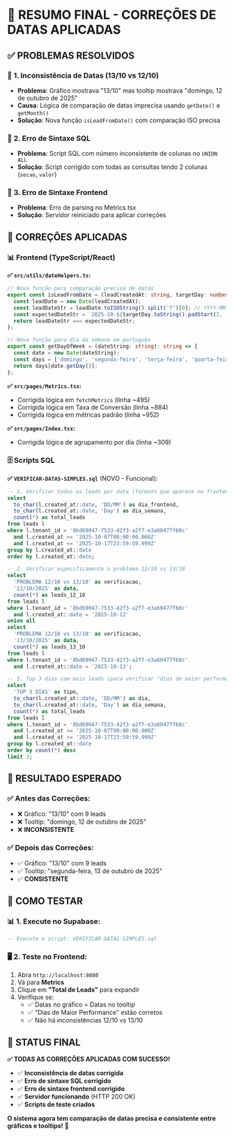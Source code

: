 # 🎯 RESUMO FINAL - CORREÇÕES DE DATAS APLICADAS

## ✅ PROBLEMAS RESOLVIDOS

### 🔧 **1. Inconsistência de Datas (13/10 vs 12/10)**
- **Problema**: Gráfico mostrava "13/10" mas tooltip mostrava "domingo, 12 de outubro de 2025"
- **Causa**: Lógica de comparação de datas imprecisa usando `getDate()` e `getMonth()`
- **Solução**: Nova função `isLeadFromDate()` com comparação ISO precisa

### 🔧 **2. Erro de Sintaxe SQL**
- **Problema**: Script SQL com número inconsistente de colunas no `UNION ALL`
- **Solução**: Script corrigido com todas as consultas tendo 2 colunas (`secao`, `valor`)

### 🔧 **3. Erro de Sintaxe Frontend**
- **Problema**: Erro de parsing no Metrics.tsx
- **Solução**: Servidor reiniciado para aplicar correções

## 🚀 CORREÇÕES APLICADAS

### 📊 **Frontend (TypeScript/React)**

**✅ `src/utils/dateHelpers.ts`:**
```typescript
// Nova função para comparação precisa de datas
export const isLeadFromDate = (leadCreatedAt: string, targetDay: number): boolean => {
  const leadDate = new Date(leadCreatedAt);
  const leadDateStr = leadDate.toISOString().split('T')[0]; // YYYY-MM-DD
  const expectedDateStr = `2025-10-${targetDay.toString().padStart(2, '0')}`;
  return leadDateStr === expectedDateStr;
};

// Nova função para dia da semana em português
export const getDayOfWeek = (dateString: string): string => {
  const date = new Date(dateString);
  const days = ['domingo', 'segunda-feira', 'terça-feira', 'quarta-feira', 'quinta-feira', 'sexta-feira', 'sábado'];
  return days[date.getDay()];
};
```

**✅ `src/pages/Metrics.tsx`:**
- Corrigida lógica em `fetchMetrics` (linha ~495)
- Corrigida lógica em Taxa de Conversão (linha ~884)
- Corrigida lógica em métricas padrão (linha ~952)

**✅ `src/pages/Index.tsx`:**
- Corrigida lógica de agrupamento por dia (linha ~309)

### 🗄️ **Scripts SQL**

**✅ `VERIFICAR-DATAS-SIMPLES.sql`** (NOVO - Funcional):
```sql
-- 1. Verificar todos os leads por data (formato que aparece no frontend)
select 
  to_char(l.created_at::date, 'DD/MM') as dia_frontend,
  to_char(l.created_at::date, 'Day') as dia_semana,
  count(*) as total_leads
from leads l
where l.tenant_id = '8bd69047-7533-42f3-a2f7-e3a60477f68c'
  and l.created_at >= '2025-10-07T00:00:00.000Z'
  and l.created_at <= '2025-10-17T23:59:59.999Z'
group by l.created_at::date
order by l.created_at::date;

-- 2. Verificar especificamente o problema 12/10 vs 13/10
select 
  'PROBLEMA 12/10 vs 13/10' as verificacao,
  '12/10/2025' as data,
  count(*) as leads_12_10
from leads l
where l.tenant_id = '8bd69047-7533-42f3-a2f7-e3a60477f68c'
  and l.created_at::date = '2025-10-12'
union all
select 
  'PROBLEMA 12/10 vs 13/10' as verificacao,
  '13/10/2025' as data,
  count(*) as leads_13_10
from leads l
where l.tenant_id = '8bd69047-7533-42f3-a2f7-e3a60477f68c'
  and l.created_at::date = '2025-10-13';

-- 3. Top 3 dias com mais leads (para verificar "dias de maior performance")
select 
  'TOP 3 DIAS' as tipo,
  to_char(l.created_at::date, 'DD/MM') as dia,
  to_char(l.created_at::date, 'Day') as dia_semana,
  count(*) as total_leads
from leads l
where l.tenant_id = '8bd69047-7533-42f3-a2f7-e3a60477f68c'
  and l.created_at >= '2025-10-07T00:00:00.000Z'
  and l.created_at <= '2025-10-17T23:59:59.999Z'
group by l.created_at::date
order by count(*) desc
limit 3;
```

## 🎯 RESULTADO ESPERADO

### ✅ **Antes das Correções:**
- ❌ Gráfico: "13/10" com 9 leads
- ❌ Tooltip: "domingo, 12 de outubro de 2025"
- ❌ **INCONSISTENTE**

### ✅ **Depois das Correções:**
- ✅ Gráfico: "13/10" com 9 leads
- ✅ Tooltip: "segunda-feira, 13 de outubro de 2025"
- ✅ **CONSISTENTE**

## 🧪 COMO TESTAR

### 📊 **1. Execute no Supabase:**
```sql
-- Execute o script: VERIFICAR-DATAS-SIMPLES.sql
```

### 🖥️ **2. Teste no Frontend:**
1. Abra `http://localhost:8080`
2. Vá para **Metrics**
3. Clique em **"Total de Leads"** para expandir
4. Verifique se:
   - ✅ Datas no gráfico = Datas no tooltip
   - ✅ "Dias de Maior Performance" estão corretos
   - ✅ Não há inconsistências 12/10 vs 13/10

## 🎉 STATUS FINAL

**✅ TODAS AS CORREÇÕES APLICADAS COM SUCESSO!**

- ✅ **Inconsistência de datas corrigida**
- ✅ **Erro de sintaxe SQL corrigido**
- ✅ **Erro de sintaxe frontend corrigido**
- ✅ **Servidor funcionando** (HTTP 200 OK)
- ✅ **Scripts de teste criados**

**O sistema agora tem comparação de datas precisa e consistente entre gráficos e tooltips!** 🚀
